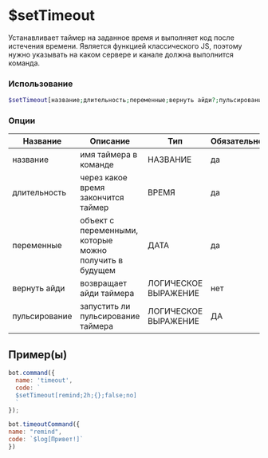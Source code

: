
# $setTimeout

Устанавливает таймер на заданное время и выполняет код после истечения времени. Является функцией классического JS, поэтому нужно указывать на каком сервере и канале должна выполнится команда.

### Использование
 
```php
$setTimeout[название;длительность;переменные;вернуть айди?;пульсирование]
```

### Опции


| Название  | Описание  | Тип  | Обязательно  |
|--------|--------|---|-----------|
| название  | имя таймера в команде | НАЗВАНИЕ | да |
| длительность  | через какое время закончится таймер  | ВРЕМЯ | да |
| переменные | объект с переменными, которые можно получить в будущем  | ДАТА | да |
| вернуть айди | возвращает айди таймера  | ЛОГИЧЕСКОЕ ВЫРАЖЕНИЕ  | нет  |
| пульсирование | запустить ли пульсирование таймера  | ЛОГИЧЕСКОЕ ВЫРАЖЕНИЕ  | ДА  |


## Пример(ы)

```javascript
bot.command({
  name: 'timeout',
  code: `
  $setTimeout[remind;2h;{};false;no]
  `
});

bot.timeoutCommand({
name: "remind",
code: `$log[Привет!]`
})
```
